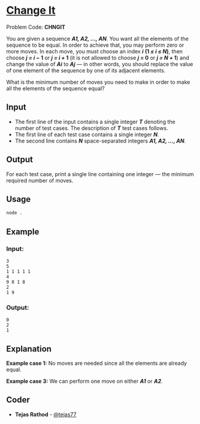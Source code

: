 
# [Change It](https://www.codechef.com/problems/CHNGIT)
Problem Code: **CHNGIT**

You are given a sequence **_A1, A2, …, AN_**. You want all the elements of the sequence to be equal. In order to achieve that, you may perform zero or more moves. In each move, you must choose an index **_i_** **(1 _≤ i ≤ N_)**, then choose **_j = i −_ 1** or **_j = i +_ 1** (it is not allowed to choose **_j =_ 0** or **_j = N +_ 1**) and change the value of **_Ai_** to **_Aj_** — in other words, you should replace the value of one element of the sequence by one of its adjacent elements.

What is the minimum number of moves you need to make in order to make all the elements of the sequence equal?

## Input

- The first line of the input contains a single integer **_T_** denoting the number of test cases. The description of **_T_** test cases follows.
- The first line of each test case contains a single integer **_N_**.
- The second line contains **_N_** space-separated integers **_A1, A2, …, AN_**.

## Output

For each test case, print a single line containing one integer — the minimum required number of moves.

## Usage
```sh
node .
```
## Example
### Input:
```
3
5
1 1 1 1 1
4
9 8 1 8
2
1 9
```
### Output:
```
0
2
1
```
## Explanation

**Example case 1:** No moves are needed since all the elements are already equal.

**Example case 3:** We can perform one move on either **_A1_** or **_A2_**.

## Coder

* **Tejas Rathod** - [@tejas77](https://github.com/tejas77)
